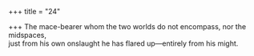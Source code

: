 +++
title = "24"

+++
The mace-bearer whom the two worlds do not encompass, nor the  midspaces,  
just from his own onslaught he has flared up—entirely from his might.  